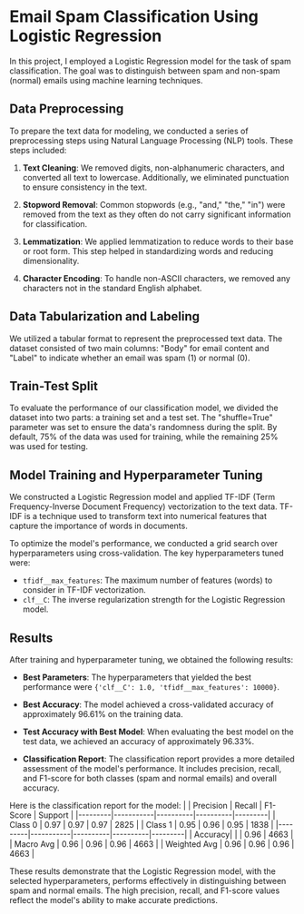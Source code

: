 # Email Spam Classification Using Logistic Regression

In this project, I employed a Logistic Regression model for the task of spam classification. The goal was to distinguish between spam and non-spam (normal) emails using machine learning techniques.

## Data Preprocessing

To prepare the text data for modeling, we conducted a series of preprocessing steps using Natural Language Processing (NLP) tools. These steps included:

1. **Text Cleaning**: We removed digits, non-alphanumeric characters, and converted all text to lowercase. Additionally, we eliminated punctuation to ensure consistency in the text.

2. **Stopword Removal**: Common stopwords (e.g., "and," "the," "in") were removed from the text as they often do not carry significant information for classification.

3. **Lemmatization**: We applied lemmatization to reduce words to their base or root form. This step helped in standardizing words and reducing dimensionality.

4. **Character Encoding**: To handle non-ASCII characters, we removed any characters not in the standard English alphabet.

## Data Tabularization and Labeling

We utilized a tabular format to represent the preprocessed text data. The dataset consisted of two main columns: "Body" for email content and "Label" to indicate whether an email was spam (1) or normal (0).

## Train-Test Split

To evaluate the performance of our classification model, we divided the dataset into two parts: a training set and a test set. The "shuffle=True" parameter was set to ensure the data's randomness during the split. By default, 75% of the data was used for training, while the remaining 25% was used for testing.

## Model Training and Hyperparameter Tuning

We constructed a Logistic Regression model and applied TF-IDF (Term Frequency-Inverse Document Frequency) vectorization to the text data. TF-IDF is a technique used to transform text into numerical features that capture the importance of words in documents.

To optimize the model's performance, we conducted a grid search over hyperparameters using cross-validation. The key hyperparameters tuned were:

- `tfidf__max_features`: The maximum number of features (words) to consider in TF-IDF vectorization.
- `clf__C`: The inverse regularization strength for the Logistic Regression model.

## Results

After training and hyperparameter tuning, we obtained the following results:

- **Best Parameters**: The hyperparameters that yielded the best performance were `{'clf__C': 1.0, 'tfidf__max_features': 10000}`.

- **Best Accuracy**: The model achieved a cross-validated accuracy of approximately 96.61% on the training data.

- **Test Accuracy with Best Model**: When evaluating the best model on the test data, we achieved an accuracy of approximately 96.33%.

- **Classification Report**: The classification report provides a more detailed assessment of the model's performance. It includes precision, recall, and F1-score for both classes (spam and normal emails) and overall accuracy.

Here is the classification report for the model:
|         | Precision |  Recall  | F1-Score | Support |
|---------|-----------|----------|----------|---------|
| Class 0 |   0.97    |   0.97   |   0.97   |  2825   |
| Class 1 |   0.95    |   0.96   |   0.95   |  1838   |
|---------|-----------|----------|----------|---------|
| Accuracy|           |          |   0.96   |  4663   |
| Macro Avg |   0.96  |   0.96   |   0.96   |  4663   |
| Weighted Avg |   0.96  |   0.96   |   0.96   |  4663   |

These results demonstrate that the Logistic Regression model, with the selected hyperparameters, performs effectively in distinguishing between spam and normal emails. The high precision, recall, and F1-score values reflect the model's ability to make accurate predictions.
